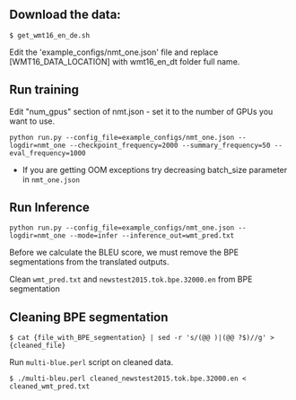 ## Download the data:
```
$ get_wmt16_en_de.sh
```

Edit the 'example_configs/nmt_one.json' file and replace [WMT16_DATA_LOCATION] with wmt16_en_dt folder full name.

## Run training
Edit "num_gpus" section of nmt.json - set it to the number of GPUs you want to use.
```
python run.py --config_file=example_configs/nmt_one.json --logdir=nmt_one --checkpoint_frequency=2000 --summary_frequency=50 --eval_frequency=1000
```
* If you are getting OOM exceptions try decreasing batch_size parameter in ```nmt_one.json```

## Run Inference
```
python run.py --config_file=example_configs/nmt_one.json --logdir=nmt_one --mode=infer --inference_out=wmt_pred.txt
```

Before we calculate the BLEU score, we must remove the BPE segmentations from the translated outputs.

Clean ```wmt_pred.txt``` and ```newstest2015.tok.bpe.32000.en``` from BPE segmentation

## Cleaning BPE segmentation
```
$ cat {file_with_BPE_segmentation} | sed -r 's/(@@ )|(@@ ?$)//g' > {cleaned_file}
```

Run ```multi-blue.perl``` script on cleaned data.
```
$ ./multi-bleu.perl cleaned_newstest2015.tok.bpe.32000.en < cleaned_wmt_pred.txt
```
